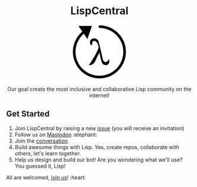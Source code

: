 <div align="center">
  <h1>LispCentral</h1>
  <img src="https://raw.githubusercontent.com/LispCentral/.github/main/lispcentral-white-bg.png" width="150"/>
  <p>Our goal create the most inclusive and collaborative Lisp community on the internet!</p>
</div>
<h2>Get Started</h2>
<ol>
  <li>Join LispCentral by raising a new <a href="https://github.com/LispCentral/.github/issues/new?assignees=juliojimenez&labels=&template=join-lispcentral-.md&title=Join+LispCentral%21">issue</a> (you will receive an invitation)</li>
  <li>Follow us on <a href="https://fosstodon.org/@LispCentral">Mastodon</a> :elephant:</li>
  <li>Join the <a href="https://github.com/orgs/LispCentral/discussions">conversation</a>.</li>
  <li>Build awesome things with Lisp. Yes, create repos, collaborate with others, let's learn together.</li>
  <li>Help us design and build our bot! Are you wondering what we'll use? You guessed it, Lisp!</li>
</ol>
<p>All are welcomed, <a href="https://github.com/LispCentral/.github/issues/new?assignees=juliojimenez&labels=&template=join-lispcentral-.md&title=Join+LispCentral%21">join us</a>! :heart:</p>

